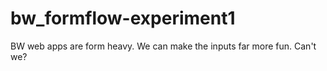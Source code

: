 # bw_formflow-experiment1

BW web apps are form heavy. We can make the inputs far more fun. Can't we?
